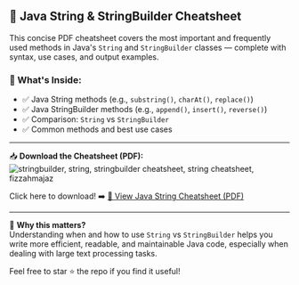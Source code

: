 ## 📄 Java String & StringBuilder Cheatsheet

This concise PDF cheatsheet covers the most important and frequently used methods in Java's `String` and `StringBuilder` classes — complete with syntax, use cases, and output examples.

### 🔹 What's Inside:
- ✅ Java String methods (e.g., `substring()`, `charAt()`, `replace()`)
- ✅ Java StringBuilder methods (e.g., `append()`, `insert()`, `reverse()`)
- ✅ Comparison: `String` vs `StringBuilder`
- ✅ Common methods and best use cases

---

📥 **Download the Cheatsheet (PDF):**
![stringbuilder, string, stringbuilder cheatsheet, string cheatsheet, fizzahmajaz](https://github.com/user-attachments/assets/49693062-322f-438f-886a-e7572ab965c8)



Click here to download!
➡️ [📄 View Java String Cheatsheet (PDF)](stringbuilder,%20string,%20stringbuilder%20cheatsheet,%20string%20cheatsheet,%20fizzahmajaz.pdf)

---

📌 **Why this matters?**  
Understanding when and how to use `String` vs `StringBuilder` helps you write more efficient, readable, and maintainable Java code, especially when dealing with large text processing tasks.

Feel free to star ⭐ the repo if you find it useful!
